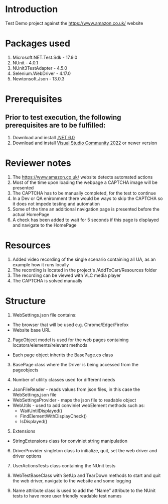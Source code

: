 # Introduction
Test Demo project against the https://www.amazon.co.uk/ website

# Packages used
1. Microsoft.NET.Test.Sdk - 17.9.0
2. NUnit                  - 4.0.1
3. NUnit3TestAdapter      - 4.5.0
4. Selenium.WebDriver     - 4.17.0
5. Newtonsoft.Json        - 13.0.3

# Prerequisites
## Prior to test execution, the following prerequisites are to be fulfilled:

1. Download and install [.NET 6.0](https://dotnet.microsoft.com/en-us/download/dotnet/6.0)
2. Download and install [Visual Studio Community 2022](https://visualstudio.microsoft.com/downloads/) or newer version

# Reviewer notes
1. The https://www.amazon.co.uk/ website detects automated actions
2. Most of the time upon loading the webpage a CAPTCHA image will be presented
3. The CAPTCHA has to be manually completed, for the test to continue
4. In a Dev or QA enironment there would be ways to skip the CAPTCHA so it does not impede testing and automation
5. Some of the time an additional navigation page is presented before the actual HomePage
6. A check has been added to wait for 5 seconds if this page is displayed and navigate to the HomePage

# Resources
1. Added video recording of the single scenario containing all UA, as an example how it runs locally
2. The recording is located in the project's /AddToCart/Resources folder
3. The recording can be viewed with VLC media player
4. The CAPTCHA is solved manually

# Structure
1. WebSettings.json file contains:
*  The browser that will be used e.g. Chrome/Edge/Firefox
*  Website base URL

2. PageObject model is used for the web pages containing locators/elements/relevant methods
* Each page object inherits the BasePage.cs class

3. BasePage class where the Driver is being accessed from the pageobjects

4. Number of utility classes used for different needs 
* JsonFileReader - reads values from json files, in this case the WebSettings,json file
* WebSettingsProvider - maps the json file to readable object
* WebUtils - used to add conviniet webElement methods such as: 
	* WaitUntilDisplayed()
	* FindElementWithDisplayCheck()
	* IsDisplayed()
	
5. Extensions
* StringExtensions class for conviniet string manipulation

6. DriverProvider singleton class to initialize, quit, set the web driver and driver options

7. UserActionsTests class containing the NUnit tests

8. WebTestBaseClass with SetUp and TearDown methods to start and quit the web driver, navigate to the website and some logging

9. Name attribute class is used to add the "Name" attribute to the NUnit tests to have more user friendly readable test names